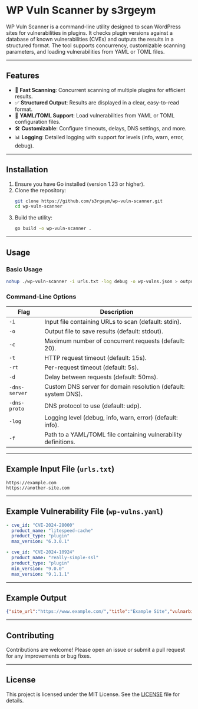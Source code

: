# WP Vuln Scanner by s3rgeym

WP Vuln Scanner is a command-line utility designed to scan WordPress sites for vulnerabilities in plugins. It checks plugin versions against a database of known vulnerabilities (CVEs) and outputs the results in a structured format. The tool supports concurrency, customizable scanning parameters, and loading vulnerabilities from YAML or TOML files.

---

## Features

- 🚀 **Fast Scanning**: Concurrent scanning of multiple plugins for efficient results.
- ✅ **Structured Output**: Results are displayed in a clear, easy-to-read format.
- 📄 **YAML/TOML Support**: Load vulnerabilities from YAML or TOML configuration files.
- 🛠️ **Customizable**: Configure timeouts, delays, DNS settings, and more.
- 📊 **Logging**: Detailed logging with support for levels (info, warn, error, debug).

---

## Installation

1. Ensure you have Go installed (version 1.23 or higher).
2. Clone the repository:
   ```bash
   git clone https://github.com/s3rgeym/wp-vuln-scanner.git
   cd wp-vuln-scanner
   ```
3. Build the utility:
   ```bash
   go build -o wp-vuln-scanner .
   ```

---

## Usage

### Basic Usage

```bash
nohup ./wp-vuln-scanner -i urls.txt -log debug -o wp-vulns.json > output.log 2>&1 &
```

### Command-Line Options

| Flag              | Description                                                                 |
|-------------------|-----------------------------------------------------------------------------|
| `-i`              | Input file containing URLs to scan (default: stdin).                        |
| `-o`              | Output file to save results (default: stdout).                              |
| `-c`              | Maximum number of concurrent requests (default: 20).                        |
| `-t`              | HTTP request timeout (default: 15s).                                        |
| `-rt`             | Per-request timeout (default: 5s).                                          |
| `-d`              | Delay between requests (default: 50ms).                                    |
| `-dns-server`     | Custom DNS server for domain resolution (default: system DNS).              |
| `-dns-proto`      | DNS protocol to use (default: udp).                                         |
| `-log`            | Logging level (debug, info, warn, error) (default: info).                   |
| `-f`              | Path to a YAML/TOML file containing vulnerability definitions.              |

---

## Example Input File (`urls.txt`)

```
https://example.com
https://another-site.com
```

---

## Example Vulnerability File (`wp-vulns.yaml`)

```yaml
- cve_id: "CVE-2024-28000"
  product_name: "litespeed-cache"
  product_type: "plugin"
  max_version: "6.3.0.1"

- cve_id: "CVE-2024-10924"
  product_name: "really-simple-ssl"
  product_type: "plugin"
  min_version: "9.0.0"
  max_version: "9.1.1.1"
```

---

## Example Output

```json
{"site_url":"https://www.example.com/","title":"Example Site","vulnarbilities":[{"cve_id":"CVE-2024-28000","product_name":"litespeed-cache","product_type":"plugin","version":"2.9.4.1"}],"server":"Apache","start_time":"2025-01-10T07:32:09.61941203+03:00","end_time":"2025-01-10T07:32:11.516537033+03:00"}
```

---

## Contributing

Contributions are welcome! Please open an issue or submit a pull request for any improvements or bug fixes.

---

## License

This project is licensed under the MIT License. See the [LICENSE](LICENSE) file for details.
